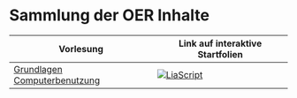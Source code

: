 # Sammlung der OER Inhalte 
| Vorlesung | Link auf interaktive Startfolien | 
|---|---|
| [Grundlagen Computerbenutzung](https://github.com/LiaScriptHTK/GrundlagenComputerbenutzung) | [![LiaScript](https://raw.githubusercontent.com/LiaScript/LiaScript/master/badges/course.svg)](https://liascript.github.io/course/?https://github.com/LiaScriptHTK/GrundlagenComputerbenutzung/blob/master/00_Einfuehrung.md)|
